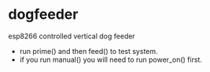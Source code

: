 # dogfeeder
esp8266 controlled vertical dog feeder

- run prime() and then feed() to test system.
- if you run manual() you will need to run power_on() first.

